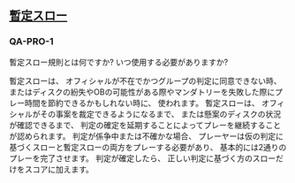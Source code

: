 ## [暫定スロー](80902)

### QA-PRO-1
暫定スロー規則とは何ですか?
いつ使用する必要がありますか?

暫定スローは、
オフィシャルが不在でかつグループの判定に同意できない時、
またはディスクの紛失やOBの可能性がある際やマンダトリーを失敗した際にプレー時間を節約できるかもしれない時に、
使われます。
暫定スローは、
オフィシャルがその事案を裁定できるようになるまで、
または懸案のディスクの状況が確認できるまで、
判定の確定を延期することによってプレーを継続することが認められます。
判定が係争中または不確かな場合、
プレーヤーは仮の判定に基づくスローと暫定スローの両方をプレーする必要があり、
基本的には2通りのプレーを完了させます。
判定が確定したら、
正しい判定に基づく方のスローだけをスコアに加えます。

